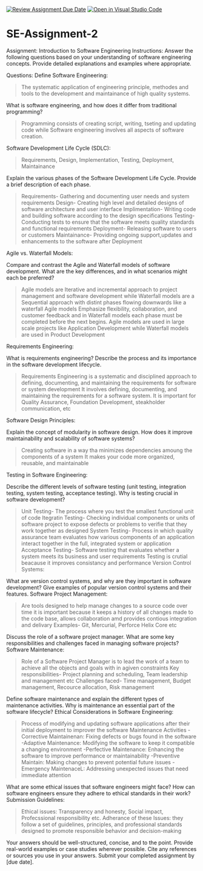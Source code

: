 [![Review Assignment Due Date](https://classroom.github.com/assets/deadline-readme-button-24ddc0f5d75046c5622901739e7c5dd533143b0c8e959d652212380cedb1ea36.svg)](https://classroom.github.com/a/-ucQIGTc)
[![Open in Visual Studio Code](https://classroom.github.com/assets/open-in-vscode-718a45dd9cf7e7f842a935f5ebbe5719a5e09af4491e668f4dbf3b35d5cca122.svg)](https://classroom.github.com/online_ide?assignment_repo_id=15221532&assignment_repo_type=AssignmentRepo)
# SE-Assignment-2
Assignment: Introduction to Software Engineering
Instructions:
Answer the following questions based on your understanding of software engineering concepts. Provide detailed explanations and examples where appropriate.

Questions:
Define Software Engineering:
>The systematic application of engineering principle, methodes and tools to the development and maintainance of high quality systems.

What is software engineering, and how does it differ from traditional programming?
>Programming consists of creating script, writing, tseting and updating code while Software engineering involves all aspects of software creation.

Software Development Life Cycle (SDLC):
>Requirements, Design, Implementation, Testing, Deployment, Maintainance


Explain the various phases of the Software Development Life Cycle. Provide a brief description of each phase.
>Requirements- Gathering and documenting user needs and system requirements
>Design- Creating high level and detailed designs of software architecture and user interface
>Implimentation- Writing code and building software according to the design specifications
>Testing- Conducting tests to ensure that the software meets quality standards and functional requirements
>Deployment- Releasing software to users or customers
Maintainance- Providing ongoing support,updates and enhancements to the software after Deployment

Agile vs. Waterfall Models:

Compare and contrast the Agile and Waterfall models of software development. What are the key differences, and in what scenarios might each be preferred?
>Agile models are Iterative and incremental approach to project management and software development while Waterfall models are a Sequential approach with distint phases flowing downwards like a waterfall
> Agile models Emphasize flexibility, collaboration, and customer feedback and in Waterfall models each phase must be completed before the next begins.
>Agile models are used in large scale projects like Application Development while Waterfall models are used in Product Development

Requirements Engineering:

What is requirements engineering? Describe the process and its importance in the software development lifecycle.
>Requirements Engineering is a systematic and disciplined approach to defining, documenting, and maintaining the requirements for software or system development
>It involves defining, documenting, and maintaining the requirements for a software system.
>It is important for Quality Assurance, Foundation Development, steakholder communication, etc

Software Design Principles:

Explain the concept of modularity in software design. How does it improve maintainability and scalability of software systems?
>Creating software in a way tha minimizes dependencies amoung the components of a system
> It makes your code more organized, reusable, and maintainable

Testing in Software Engineering:

Describe the different levels of software testing (unit testing, integration testing, system testing, acceptance testing). Why is testing crucial in software development?
>Unit Testing- The process where you test the smallest functional unit of code
>Itegratin Testing- Checking individual components or units of software project to expose defects or problems to verifie that they work together as designed
>System Testing- Process in which quality assurance team evaluates how various components of an application interact together in the full, integrated system or application
>Acceptance Testing- Software testing that evaluates whether a system meets its business and user requirements
>Testing is crutial beacause it improves consistancy and performance
Version Control Systems:

What are version control systems, and why are they important in software development? Give examples of popular version control systems and their features.
Software Project Management:
>Are tools designed to help manage changes to a source code over time
>it is important because it keeps a history of all changes made to the code base, allows collaboration amd provides contious integration and delivary
>Examples- Git, Mercurial, Perforce Helix Core etc 

Discuss the role of a software project manager. What are some key responsibilities and challenges faced in managing software projects?
Software Maintenance:
>Role of a Software Project Manager is to lead the work of a team to achieve all the objects and goals with in agiven constraints
>Key responsibilities- Project planning and scheduling, Team leadership and management etc
>Challenges faced- Time management, Budget management, Recource allocation, Risk management 

Define software maintenance and explain the different types of maintenance activities. Why is maintenance an essential part of the software lifecycle?
Ethical Considerations in Software Engineering:
>Process of modifying and updating software applications after their initial deployment to improver the software
>Maintenance Activities
-Corrective Maintainenan: Fixing defects or bugs found in the software 
-Adaptive Maintenance: Modifying the software to keep it compatible a changing environment
-Perfective Maintenance: Enhancing the software to improve performance or maintainability
-Preventive Maintain: Making changes to prevent potential future issues
-Emergency MaintenaceL: Addressing unexpected issues that need immediate attention

What are some ethical issues that software engineers might face? How can software engineers ensure they adhere to ethical standards in their work?
Submission Guidelines:
>Ethical issues: Transparency and honesty, Social impact, Profecssional responsibility etc.
>Adherance of these Issues: they follow a set of guidelines, principles, and professional standards designed to promote responsible behavior and decision-making

Your answers should be well-structured, concise, and to the point.
Provide real-world examples or case studies wherever possible.
Cite any references or sources you use in your answers.
Submit your completed assignment by [due date].
